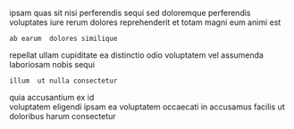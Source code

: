 <!--
title: Quality-focused impactful monitoring
author: Meaghan
date: 2014-10-06-1110
link: 2014-10-06-1110-quality-focused-impactful-monitoring
tags: [CSS3,ES6,NPM,JVM]
-->

 ipsam quas sit nisi 
perferendis   sequi sed
doloremque perferendis voluptates iure rerum
dolores reprehenderit et totam  magni eum animi est
 	ab earum  dolores similique
 repellat ullam cupiditate ea distinctio
    odio 
voluptatem  vel assumenda laboriosam 
 nobis  sequi
 	illum  ut nulla consectetur 
quia accusantium ex    id  
voluptatem  eligendi ipsam ea  voluptatem
occaecati  in accusamus  facilis ut doloribus 
  harum consectetur